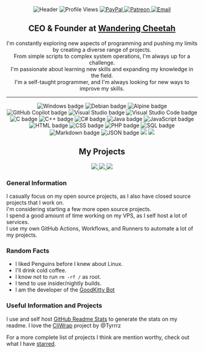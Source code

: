 <div align="center">

![Header](https://raw.githubusercontent.com/CraigCraig/CraigCraig/main/github-header-image.png)
![Profile Views](https://komarev.com/ghpvc/?username=CraigCraig&color=2571ff&style=flat-square&label=Profile%20Views)
<a href="https://www.paypal.me/craigcraig89">
![PayPal](https://img.shields.io/badge/PayPal-2571ff?style=flat&logo=paypal&logoColor=white&color=orange)
</a>
<a href="https://www.patreon.com/CraigCraig">
![Patreon](https://img.shields.io/badge/Patreon-2571ff?style=flat&logo=patreon&logoColor=white&color=orange)
</a>
<a href="mailto:caig@craig.se">
![Email](https://img.shields.io/badge/Email-2571ff?style=flat&logo=gmail&logoColor=white&color=red)
</a>

<h2>CEO & Founder at <a href="https://wanderingcheetah.com">Wandering Cheetah</a></h2>

<p>
I'm constantly exploring new aspects of programming and pushing my limits by creating a diverse range of projects.<br>
From simple scripts to complex system operations, I'm always up for a challenge.<br>
I'm passionate about learning new skills and expanding my knowledge in the field.<br>
I'm a self-taught programmer, and I'm always looking for new ways to improve my skills.<br>
</p>
<hr>

<img src="https://img.shields.io/badge/Windows-informational?style=flat&logo=windows&logoColor=white&color=2571ff" alt="Windows badge">
<img src="https://img.shields.io/badge/Debian-informational?style=flat&logo=debian&logoColor=white&color=2571ff" alt="Debian badge">
<img src="https://img.shields.io/badge/Alpine-informational?style=flat&logo=alpine-linux&logoColor=white&color=2571ff" alt="Alpine badge">
<img src="https://img.shields.io/badge/CoPilot-informational?style=flat&logo=github&logoColor=white&color=2571ff" alt="GitHub Copilot badge">
<img src="https://img.shields.io/badge/VisualStudio-informational?style=flat&logo=visualstudio&logoColor=white&color=2571ff" alt="Visual Studio badge">
<img src="https://img.shields.io/badge/VisualStudio%20Code-informational?style=flat&logo=visualstudiocode&logoColor=white&color=2571ff" alt="Visual Studio Code badge">
<br>
<img src="https://img.shields.io/badge/C-informational?style=flat&logo=c&logoColor=white&color=2571ff" alt="C badge">
<img src="https://img.shields.io/badge/C++-informational?style=flat&logo=cplusplus&logoColor=white&color=2571ff" alt="C++ badge">
<img src="https://img.shields.io/badge/CSharp-informational?style=flat&logo=c-sharp&logoColor=white&color=2571ff" alt="C# badge">
<img src="https://img.shields.io/badge/Java-informational?style=flat&logo=java&logoColor=white&color=2571ff" alt="Java badge">
<img src="https://img.shields.io/badge/JavaScript-informational?style=flat&logo=javascript&logoColor=white&color=2571ff" alt="JavaScript badge">
<img src="https://img.shields.io/badge/HTML-informational?style=flat&logo=html5&logoColor=white&color=2571ff" alt="HTML badge">
<img src="https://img.shields.io/badge/CSS-informational?style=flat&logo=css3&logoColor=white&color=2571ff" alt="CSS badge">
<img src="https://img.shields.io/badge/PHP-informational?style=flat&logo=php&logoColor=white&color=2571ff" alt="PHP badge">
<img src="https://img.shields.io/badge/SQL-informational?style=flat&logo=postgresql&logoColor=white&color=2571ff" alt="SQL badge">
<img src="https://img.shields.io/badge/Markdown-informational?style=flat&logo=markdown&logoColor=white&color=2571ff" alt="Markdown badge">
<img src="https://img.shields.io/badge/JSON-informational?style=flat&logo=json&logoColor=white&color=2571ff" alt="JSON badge">

<img src="https://craigcraig.vercel.app/api?username=CraigCraig&theme=transparent&show_icons=true&include_all_commits=true&custom_title=My%20Stats&border=false&disable_animations=true&hide_border=true&cache_seconds=300" />
<img src="https://craigcraig.vercel.app/api/top-langs/?username=CraigCraig&size_weight=0.5&count_weight=0.5&layout=compact&theme=transparent&langs_count=8&custom_title=Project%20Languages&hide_border=true&exclude=github-readme-stats&cache_seconds=300" />

<h2>My Projects</h2>
<a href="https://github.com/CraigCraig/CheetahToolbox">
<img src="https://craigcraig.vercel.app/api/pin/?username=CraigCraig&repo=CheetahToolbox&theme=transparent"></img>
</a>
<a href="https://github.com/CraigCraig/CheetahApp">
<img src="https://craigcraig.vercel.app/api/pin?username=CraigCraig&repo=CheetahApp&theme=transparent"></img>
</a>
<a href="https://github.com/CraigCraig/CheetahUtils">
<img src="https://craigcraig.vercel.app/api/pin/?username=CraigCraig&repo=CheetahUtils&theme=transparent"></img>
</a><br>
</div>

### General Information
<p>
I casually focus on my open source projects, as I also have closed source projects that I work on.<br>
I'm considering starting a few more open source projects.<br>
I spend a good amount of time working on my VPS, as I self host a lot of services.<br>
I use my own GitHub Actions, Workflows, and Runners to automate a lot of my projects.<br>
</p>

### Random Facts
- I liked Penguins before I knew about Linux.
- I'll drink cold coffee.
- I know not to run `rm -rf /` as root.
- I tend to use insider/nightly builds.
- I am the developer of the [GoodKitty Bot]("https://github.com/GoodKittyBot")

### Useful Information and Projects

I use and self host <a href="https://github.com/anuraghazra/github-readme-stats">GitHub Readme Stats</a> to generate the stats on my readme.
I love the [CliWrap](https://github.com/Tyrrrz/CliWrap) project by @Tyrrrz

For a more complete list of projects I think are mention worthy, check out what I have <a href="https://github.com/CraigCraig?tab=stars">starred</a>.

</div>